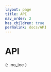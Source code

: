 ```yaml
---
layout: page
title: API
nav_order: 2
has_children: true
permalink: docs/API
---
```


# API
{: .no_toc }